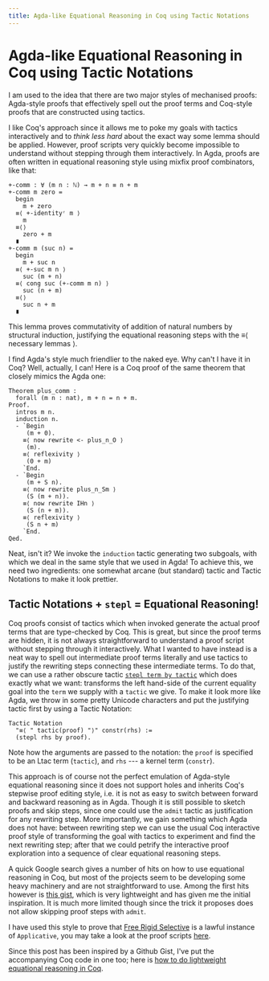 ```yaml
---
title: Agda-like Equational Reasoning in Coq using Tactic Notations
---
```


# Agda-like Equational Reasoning in Coq using Tactic Notations

I am used to the idea that there are two major styles of mechanised proofs:
Agda-style proofs that effectively spell out the proof terms and
Coq-style proofs that are constructed using tactics.

I like Coq's approach since it allows me to poke my goals with tactics
interactively and to *think less hard* about the exact way some lemma
should be applied. However, proof scripts very quickly become impossible
to understand without stepping through them interactively. In Agda,
proofs are often written in equational reasoning style using mixfix
proof combinators, like that:

``` {.sourceCode .agda}
+-comm : ∀ (m n : ℕ) → m + n ≡ n + m
+-comm m zero =
  begin
    m + zero
  ≡⟨ +-identityʳ m ⟩
    m
  ≡⟨⟩
    zero + m
  ∎
+-comm m (suc n) =
  begin
    m + suc n
  ≡⟨ +-suc m n ⟩
    suc (m + n)
  ≡⟨ cong suc (+-comm m n) ⟩
    suc (n + m)
  ≡⟨⟩
    suc n + m
  ∎
```

This lemma proves commutativity of addition of natural numbers by
structural induction, justifying the equational reasoning steps with the
≡⟨ necessary lemmas ⟩.

I find Agda's style much friendlier to the naked eye. Why can't I have
it in Coq? Well, actually, I can! Here is a Coq proof of the same
theorem that closely mimics the Agda one:

``` {.coq}
Theorem plus_comm :
  forall (m n : nat), m + n = n + m.
Proof.
  intros m n.
  induction n.
  - `Begin
     (m + 0).
    ≡⟨ now rewrite <- plus_n_O ⟩
     (m).
    ≡⟨ reflexivity ⟩
     (0 + m)
    `End.
  - `Begin
     (m + S n).
    ≡⟨ now rewrite plus_n_Sm ⟩
     (S (m + n)).
    ≡⟨ now rewrite IHn ⟩
     (S (n + m)).
    ≡⟨ reflexivity ⟩
     (S n + m)
    `End.
Qed.
```

Neat, isn't it? We invoke the `induction` tactic generating two
subgoals, with which we deal in the same style that we used in Agda! To
achieve this, we need two ingredients: one somewhat arcane (but
standard) tactic and Tactic Notations to make it look prettier.

Tactic Notations + `stepl` = Equational Reasoning!
--------------------------------------------------

Coq proofs consist of tactics which when invoked generate the actual
proof terms that are type-checked by Coq. This is great, but since the
proof terms are hidden, it is not always straightforward to understand a
proof script without stepping through it interactively. What I wanted to
have instead is a neat way to spell out intermediate proof terms
literally and use tactics to justify the rewriting steps connecting
these intermediate terms. To do that, we can use a rather obscure tactic
[`stepl term by tactic`](https://coq.inria.fr/refman/proof-engine/tactics.html#coq:tacn.stepl)
which does exactly what we want: transforms the left hand-side of the
current equality goal into the `term` we supply with a `tactic` we give.
To make it look more like Agda, we throw in some pretty Unicode
characters and put the justifying tactic first by using a Tactic
Notation:

``` {.coq}
Tactic Notation
  "≡⟨ " tactic(proof) "⟩" constr(rhs) :=
  (stepl rhs by proof).
```

Note how the arguments are passed to the notation: the `proof` is
specified to be an Ltac term (`tactic`), and `rhs` --- a kernel term
(`constr`).

This approach is of course not the perfect emulation of Agda-style
equational reasoning since it does not support holes and inherits Coq's
stepwise proof editing style, i.e. it is not as easy to switch between
forward and backward reasoning as in Agda. Though it is still possible
to sketch proofs and skip steps, since one could use the `admit` tactic
as justification for any rewriting step. More importantly, we gain
something which Agda does not have: between rewriting step we can use
the usual Coq interactive proof style of transforming the goal with
tactics to experiment and find the next rewriting step; after that we
could petrify the interactive proof exploration into a sequence of clear
equational reasoning steps.

A quick Google search gives a number of hits on how to use equational
reasoning in Coq, but most of the projects seem to be developing some
heavy machinery and are not straightforward to use. Among the first hits
however is [this
gist](https://gist.github.com/gallais/f046bcc2c348c5fed5e9), which is
very lightweight and has given me the initial inspiration. It is much
more limited though since the trick it proposes does not allow skipping
proof steps with `admit`.

I have used this style to prove that [Free Rigid
Selective](https://github.com/snowleopard/selective) is a lawful
instance of `Applicative`, you may take a look at the proof scripts
[here](https://github.com/tuura/selective-theory-coq/blob/26fed67487ba9b2f085b9a3ea19168b8684bb0f1/src/Control/Selective/Rigid/Proofs/Applicative.v#L123).

Since this post has been inspired by a Github Gist, I've put the
accompanying Coq code in one too; here is [how to do lightweight
equational reasoning in
Coq](https://gist.github.com/geo2a/31381aeb345c789761504da1b5d42168).
